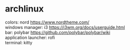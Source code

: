 # archlinux  
colors: nord https://www.nordtheme.com/  
windows manager: i3 https://i3wm.org/docs/userguide.html  
bar: polybar https://github.com/polybar/polybar/wiki  
application launcher: rofi  
terminal: kitty
